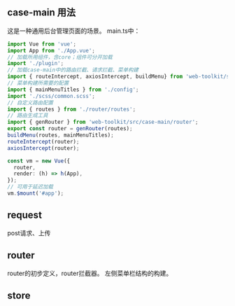 ## case-main 用法
这是一种通用后台管理页面的场景。
main.ts中：
```typescript
import Vue from 'vue';
import App from './App.vue';
// 加载所用组件，含core；组件可分开加载
import './plugin';
// 加载case-main中的路由拦截、请求拦截、菜单构建
import { routeIntercept, axiosIntercept, buildMenu} from 'web-toolkit/src/case-main';
// 菜单构建所需要的配置
import { mainMenuTitles } from './config';
import './scss/common.scss';
// 自定义路由配置
import { routes } from './router/routes';
// 路由生成工具
import { genRouter } from 'web-toolkit/src/case-main/router';
export const router = genRouter(routes);
buildMenu(routes, mainMenuTitles);
routeIntercept(router);
axiosIntercept(router);

const vm = new Vue({
  router,
  render: (h) => h(App),
});
// 可用于延迟加载
vm.$mount('#app');
```

## request
post请求、上传

## router
router的初步定义，router拦截器。
左侧菜单栏结构的构建。

## store
